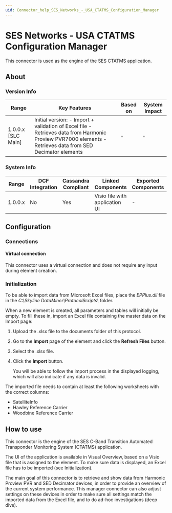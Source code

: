 ```yaml
---
uid: Connector_help_SES_Networks_-_USA_CTATMS_Configuration_Manager
---
```


# SES Networks - USA CTATMS Configuration Manager

This connector is used as the engine of the SES CTATMS application.

## About

### Version Info

| **Range**            | **Key Features**                                                                                                                                          | **Based on** | **System Impact** |
|----------------------|-----------------------------------------------------------------------------------------------------------------------------------------------------------|--------------|-------------------|
| 1.0.0.x \[SLC Main\] | Initial version: - Import + validation of Excel file - Retrieves data from Harmonic Proview PVR7000 elements - Retrieves data from SED Decimator elements | \-           | \-                |

### System Info

| **Range** | **DCF Integration** | **Cassandra Compliant** | **Linked Components**          | **Exported Components** |
|-----------|---------------------|-------------------------|--------------------------------|-------------------------|
| 1.0.0.x   | No                  | Yes                     | Visio file with application UI | \-                      |

## Configuration

### Connections

#### Virtual connection

This connector uses a virtual connection and does not require any input during element creation.

### Initialization

To be able to import data from Microsoft Excel files, place the *EPPlus.dll* file in the *C:\Skyline DataMiner\ProtocolScripts\\* folder.

When a new element is created, all parameters and tables will initially be empty. To fill these in, import an Excel file containing the master data on the Import page:

1. Upload the .xlsx file to the documents folder of this protocol.

1. Go to the **Import** page of the element and click the **Refresh Files** button.

1. Select the .xlsx file.

1. Click the **Import** button.

   You will be able to follow the import process in the displayed logging, which will also indicate if any data is invalid.

The imported file needs to contain at least the following worksheets with the correct columns:

- SatelliteInfo
- Hawley Reference Carrier
- Woodbine Reference Carrier

## How to use

This connector is the engine of the SES C-Band Transition Automated Transponder Monitoring System (CTATMS) application.

The UI of the application is available in Visual Overview, based on a Visio file that is assigned to the element. To make sure data is displayed, an Excel file has to be imported (see Initialization).

The main goal of this connector is to retrieve and show data from Harmonic Proview PVR and SED Decimator devices, in order to provide an overview of the current system performance. This manager connector can also adjust settings on these devices in order to make sure all settings match the imported data from the Excel file, and to do ad-hoc investigations (deep dive).
